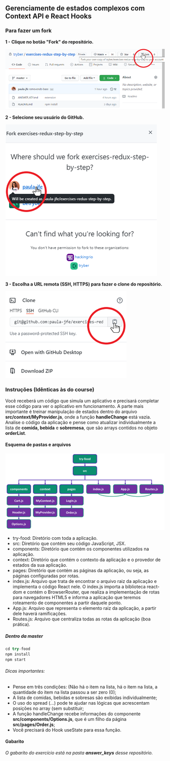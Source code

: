 ## Gerenciamente de estados complexos com Context API e React Hooks


### Para fazer um fork

**1 - Clique no botão "Fork" do repositório.**

![passo2](images/fork-step-1.png)

**2 - Selecione seu usuário do GitHub.**

![passo3](images/fork-step-2.png)

**3 - Escolha a URL remota (SSH, HTTPS) para fazer o clone do repositório.**

![passo4](images/fork-step-3.png)


### Instruções (Idênticas às do course)

Você receberá um código que simula um aplicativo e precisará completar esse código para ver o aplicativo em funcionamento. A parte mais importante é treinar manipulação de estados dentro do arquivo **src/context/MyProvider.js**, onde a função **handleChange** está vazia. Analise o código da aplicação e pense como atualizar individualmente a lista de **comida, bebida** e **sobremesa**, que são arrays contidos no objeto **orderList**.

#### Esquema de pastas e arquivos
![esquema](images/schema.png)

- try-food: Diretório com toda a aplicação.
- src: Diretório que contém seu código JavaScript, JSX.
- components: Diretório que contém os componentes utilizados na aplicação.
- context: Diretório que contém o contexto da aplicação e o provedor de estados da sua aplicação.
- pages: Diretório que contém as páginas da aplicação, ou seja, as páginas configuradas por rotas.
- index.js: Arquivo que trata de encontrar o arquivo raiz da aplicação e implementa o código React nele. O index.js importa a biblioteca react-dom e contém o BrowserRouter, que realiza a implementação de rotas para navegadores HTML5 e informa a aplicação que teremos roteamento de componentes a partir daquele ponto.
- App.js: Arquivo que representa o elemento raiz da aplicação, a partir dele haverá ramificações.
- Routes.js: Arquivo que centraliza todas as rotas da aplicação (boa prática).

##### Dentro da master

```javascript
cd try-food
npm install
npm start
```

###### Dicas importantes:

- Pense em três condições: (Não há o item na lista, há o item na lista, a quantidade do item na lista passou a ser zero (0);
- A lista de comidas, bebidas e sobresas são exibidas individualmente;
- O uso do spread (...) pode te ajudar nas lógicas que acrescentam posições no array (sem substituir;
- A função handleChange recebe informações do componente **src/components/Options.js**, que é um filho da página **src/pages/Order.js**;
- Você precisará do Hook useState para essa função.


#### Gabarito
*O gabarito do exercício está na pasta **answer_keys** desse repositório.*
